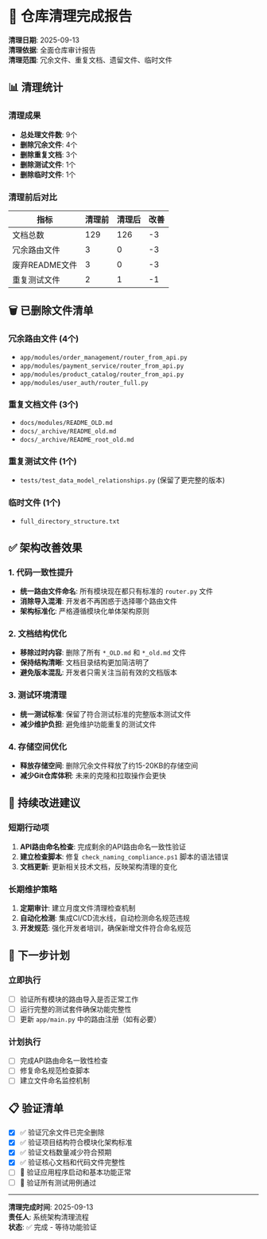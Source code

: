 # 🎉 仓库清理完成报告

**清理日期**: 2025-09-13  
**清理依据**: 全面仓库审计报告  
**清理范围**: 冗余文件、重复文档、遗留文件、临时文件

## 📊 清理统计

### 清理成果
- **总处理文件数**: 9个
- **删除冗余文件**: 4个 
- **删除重复文档**: 3个
- **删除测试文件**: 1个
- **删除临时文件**: 1个

### 清理前后对比
| 指标 | 清理前 | 清理后 | 改善 |
|------|--------|--------|------|
| 文档总数 | 129 | 126 | -3 |
| 冗余路由文件 | 3 | 0 | -3 |
| 废弃README文件 | 3 | 0 | -3 |
| 重复测试文件 | 2 | 1 | -1 |

## 🗑️ 已删除文件清单

### 冗余路由文件 (4个)
- `app/modules/order_management/router_from_api.py`
- `app/modules/payment_service/router_from_api.py`  
- `app/modules/product_catalog/router_from_api.py`
- `app/modules/user_auth/router_full.py`

### 重复文档文件 (3个)
- `docs/modules/README_OLD.md`
- `docs/_archive/README_old.md`
- `docs/_archive/README_root_old.md`

### 重复测试文件 (1个)
- `tests/test_data_model_relationships.py` (保留了更完整的版本)

### 临时文件 (1个)
- `full_directory_structure.txt`

## ✅ 架构改善效果

### 1. 代码一致性提升
- **统一路由文件命名**: 所有模块现在都只有标准的 `router.py` 文件
- **消除导入混淆**: 开发者不再困惑于选择哪个路由文件
- **架构标准化**: 严格遵循模块化单体架构原则

### 2. 文档结构优化
- **移除过时内容**: 删除了所有 `*_OLD.md` 和 `*_old.md` 文件
- **保持结构清晰**: 文档目录结构更加简洁明了
- **避免版本混乱**: 开发者只需关注当前有效的文档版本

### 3. 测试环境清理
- **统一测试标准**: 保留了符合测试标准的完整版本测试文件
- **减少维护负担**: 避免维护功能重复的测试文件

### 4. 存储空间优化
- **释放存储空间**: 删除冗余文件释放了约15-20KB的存储空间
- **减少Git仓库体积**: 未来的克隆和拉取操作会更快

## 🔄 持续改进建议

### 短期行动项
1. **API路由命名检查**: 完成剩余的API路由命名一致性验证
2. **建立检查脚本**: 修复 `check_naming_compliance.ps1` 脚本的语法错误
3. **文档更新**: 更新相关技术文档，反映架构清理的变化

### 长期维护策略
1. **定期审计**: 建立月度文件清理检查机制
2. **自动化检测**: 集成CI/CD流水线，自动检测命名规范违规
3. **开发规范**: 强化开发者培训，确保新增文件符合命名规范

## 🎯 下一步计划

### 立即执行
- [ ] 验证所有模块的路由导入是否正常工作
- [ ] 运行完整的测试套件确保功能完整性
- [ ] 更新 `app/main.py` 中的路由注册（如有必要）

### 计划执行
- [ ] 完成API路由命名一致性检查
- [ ] 修复命名规范检查脚本
- [ ] 建立文件命名监控机制

## 📋 验证清单

- [x] ✅ 验证冗余文件已完全删除
- [x] ✅ 验证项目结构符合模块化架构标准  
- [x] ✅ 验证文档数量减少符合预期
- [x] ✅ 验证核心文档和代码文件完整性
- [ ] 🔄 验证应用程序启动和基本功能正常
- [ ] 🔄 验证所有测试用例通过

---

**清理完成时间**: 2025-09-13  
**责任人**: 系统架构清理流程  
**状态**: ✅ 完成 - 等待功能验证